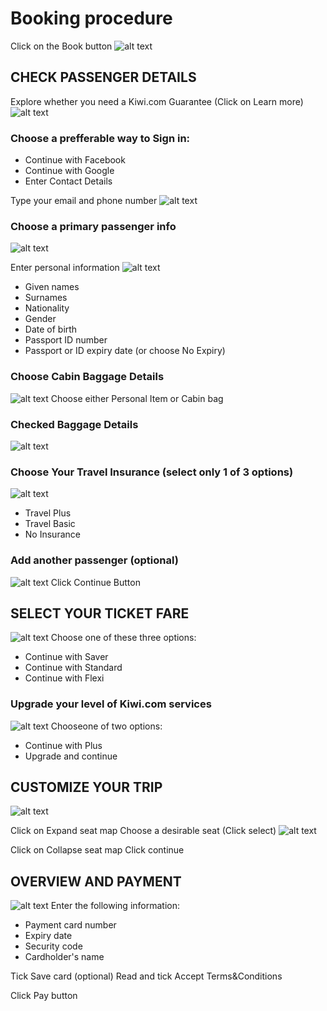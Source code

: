 # Booking procedure 
Click on the Book button 
![alt text](http://url/to/Screenshot_0.png)

## CHECK PASSENGER DETAILS
Explore whether you need a Kiwi.com Guarantee (Click on Learn more) ![alt text](http://url/to/Screenshot_1.png)

### Choose a prefferable way to Sign in:
* Continue with Facebook
* Continue with Google
* Enter Contact Details

Type your email and phone number 
![alt text](http://url/to/Screenshot_2.png)

### Choose a primary passenger info 
![alt text](http://url/to/Screenshot_3.png)

Enter personal information 
![alt text](http://url/to/Screenshot_4.png)
* Given names
* Surnames
* Nationality
* Gender
* Date of birth
* Passport ID number
* Passport or ID expiry date (or choose No Expiry)

### Choose Cabin Baggage Details
![alt text](http://url/to/Screenshot_5.png)
Choose either Personal Item or Cabin bag

### Checked Baggage Details
![alt text](http://url/to/Screenshot_6.png)

### Choose Your Travel Insurance (select only 1 of 3 options)
![alt text](http://url/to/Screenshot_7.png)
* Travel Plus
* Travel Basic
* No Insurance 

### Add another passenger (optional)
![alt text](http://url/to/Screenshot_8.png)
Click Continue Button

## SELECT YOUR TICKET FARE
![alt text](http://url/to/Screenshot_9.png)
Choose one of these three options:
* Continue with Saver
* Continue with Standard
* Continue with Flexi

### Upgrade your level of Kiwi.com services
![alt text](http://url/to/Screenshot_10.png)
Chooseone of two options:
* Continue with Plus
* Upgrade and continue

## CUSTOMIZE YOUR TRIP
![alt text](http://url/to/Screenshot_11.png)

Click on Expand seat map
Choose a desirable seat (Click select)
![alt text](http://url/to/Screenshot_12.png)

Click on Collapse seat map
Click continue 

## OVERVIEW AND PAYMENT
![alt text](http://url/to/Screenshot_13.png)
Enter the following information:
* Payment card number
* Expiry date
* Security code
* Cardholder's name

Tick Save card (optional)
Read and tick Accept Terms&Conditions 

Click Pay button
